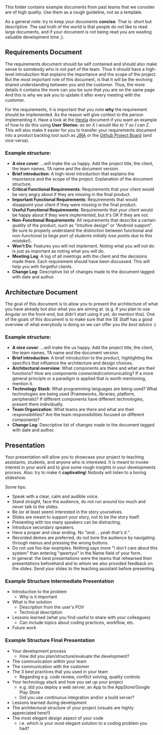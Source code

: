 This folder contains example documents from past teams that we consider are of high quality. 
Use them as a rough guideline, not as a template.

As a general note: try to keep your documents **concise**. That is: short but descriptive.
The sad truth of the world is that people do not like to read large documents, and if your document is not being read you are wasting valuable development time ;).

## Requirements Document
The requirements document should be self contained and should  also make sense to somebody who is not part of the team. Thus it should have a high-level introduction that explains the importance and the scope of the project. But the most important role of this document, is that it will be the evolving shared understanding between you and the customer. Thus, the more details it contains the more can you be sure that you are on the same page. And this is why we ask you to update it after every meeting with the customer. 

For the requirements, it is important that you note **why** the requirement should be implemented. As the reason will give context to the person implementing it. Have a look at the [Hestia](Hestia%20-%20Requirements%20Document%20Iteration%207.pdf) document if you want an example of how to do this using **User Stories**: _as an X I would like to Y so I can Z_. This will also make it easier for you to transfer your requirements document into a product backlog tool such as [JIRA](https://www.atlassian.com/software/jira) or the [Github Project Board](https://help.github.com/articles/about-project-boards/) (and vice-versa).

### Example structure:
- **A nice cover**:
...will make the us happy. Add the project title, the client, the team names, TA name and the document version.
- **Brief introduction**:
A high-level introduction that explains the importance and the scope of the project. Explanation of the document structure.
- **Critical Functional Requirements**:
Requirements that your client would be very angry about if they are missing in the final product.
- **Important Functional Requirements**:
Requirements that would disappoint your client if they were missing in the final product.
- **Useful Functional Requirements**:
Requirements that your client would be happy about if they were implemented, but it's OK if they are not.
- **Non-Functional Requirements**:
All requirements that describe a certain _quality_ of the product, such as "Intuitive design" or "Android support". Be sure to properly understand the distinction between functional and non-functional (_a large part of students initially lose points due to this mistake!_).
- **Won't Do**:
Features you will not implement. Noting what you _will not_ do is just as important as noting what you _will_ do.
- **Meeting Log**:
A log of all meetings with the client and the decisions made there. Each requirement should have been discussed. This will help you with forgetful clients.
- **Change Log**:
Descriptive list of changes made to the document tagged with date and author.

## Architecture Document
The goal of this document is to allow you to present the architecture of what you have already but also what you are aiming at. (e.g. if you plan to use Angular on the front-end, but didn’t start using it yet, do mention this). One of the goals of this document is to make sure that the SE Staff has a good overview of what everybody is doing so we can offer you *the best advice* :)

### Example structure:
- **A nice cover**:
...will make the us happy. Add the project title, the client, the team names, TA name and the document version.
- **Brief introduction**:
A brief introduction to the product, highlighting the specifics that influence the architecture and design choices.
- **Architectural overview**: 
What components are there and what are their functions?
How are components connected/communicating?
If a more general principle or a paradigm is applied that is worth mentioning, mention it.
- **Technology Stack**:
What programming languages are being used? What technologies are being used (Frameworks, libraries, platform, peripherals)? If different components have different technologies, present them individually. 
- **Team Organization**:
What teams are there and what are their responsibilities?
Are the team responsibilities focused on different components? 
- **Change Log**:
Descriptive list of changes made to the document tagged with date and author.

## Presentation
Your presentation will allow you to showcase your project to teaching assistants, students, and anyone who is interested. It is meant to invoke interest in your work and to give some rough insights in your developments process.
Also: try to make it **captivating**! Nobody will listen to a boring slideshow.

Some tips:
- Speak with a clear, calm and audible voice.
- Stand straight, face the audience, do not run around too much and never talk _to_ the slides.
- Be (or at least seem) interested in the story yourselves.
- Slides are meant to support your story, not to be the story itself.
- Presenting with too many speakers can be distracting.
- Introduce secondary speakers.
- Have a proper and clear ending. No _"and.... yeah that's it."_.
- Recorded demos are  preferred, do not bore the audience by navigating through menus and pressing the wrong buttons.
- Do not use foo-bar examples. Nothing says more "I don't care about this system" than entering "qwertyui" in the Name field of your form.
- In general: the best presentations were the teams that rehearsed their presentations beforehand and to whom we also provided feedback on the slides. Send your slides to the teaching assistant before presenting.

### Example Structure Intermediate Presentation
- Introduction to the problem
  - Why is it important
- What is the solution
  - Description from the user's POV
  - Technical description
- Lessons learned (what you find useful to share with your colleagues)
  - Can include topics about coding practices, workflow, etc.
- Future work

### Example Structure Final Presentation
- Your development process
  - How did you plan/structure/evaluate the development?
- The communication within your team
- The communication with the customer
- The 3 best practices that you used in your team
  - Regarding e.g. code review, conflict solving, quality controls
- Your technology stack and how you set up your project
  - e.g. did you deploy a web server, an App to the AppStore/Google Play Store
  - Did you use continuous integration and/or a build server?
- Lessons learned during development
- The architectural structure of your project (visuals are highly appreciated here!!)
- The most elegant design aspect of your code
  - i.e. which is your most elegant solution to a coding problem you had?
